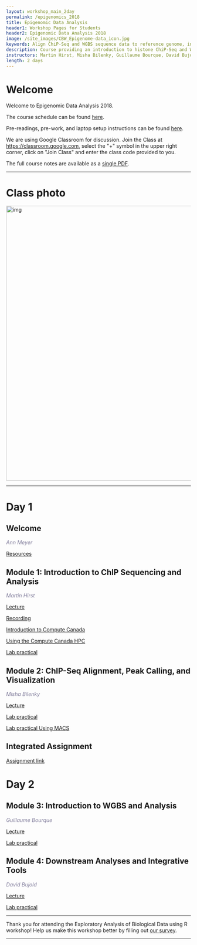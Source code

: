 ```yaml
---
layout: workshop_main_2day
permalink: /epigenomics_2018
title: Epigenomic Data Analysis
header1: Workshop Pages for Students
header2: Epigenomic Data Analysis 2018
image: /site_images/CBW_Epigenome-data_icon.jpg
keywords: Align ChiP-Seq and WGBS sequence data to reference genome, integrative tools for epigenomic data sets
description: Course providing an introduction to histone ChiP-Seq and WGBS data analysis followed by integrated tutorials demonstrating the use of open source ChiP-Seq and WGBS analysis packages. 
instructors: Martin Hirst, Misha Bilenky, Guillaume Bourque, David Bujold
length: 2 days
---
```


# Welcome <a id="welcome"></a>

Welcome to Epigenomic Data Analysis 2018.  

The course schedule can be found [here](https://bioinformaticsdotca.github.io/Epigenomics_2018_schedule).

Pre-readings, pre-work, and laptop setup instructions can be found [here](https://bioinformaticsdotca.github.io/epigenomics_2018_prework).<a id="preworkshop"></a>  

We are using Google Classroom for discussion. Join the Class at https://classroom.google.com, select the "+" symbol in the upper right corner, click on "Join Class" and enter the class code provided to you.

The full course notes are available as a [single PDF](https://drive.google.com/open?id=1LgidnXsoguj_Y-XaN1w0VhGk0WSYEveG).  

***

# Class photo

<img src="https://github.com/bioinformaticsdotca/Epigenomics_2018/blob/master/IMG_0250.JPG?raw=true" alt="img" width="750" />

***

# Day 1 <a id="day1"></a>

##  Welcome <a id="welcome"></a>

  *<font color="#827e9c">Ann Meyer</font>* 
  
  [Resources](https://drive.google.com/open?id=1ewMnAls8vD-EuWy3zCCi8CyT7pxD31Wb)  

##  Module 1: Introduction to ChIP Sequencing and Analysis <a id="module_1"></a>

  *<font color="#827e9c">Martin Hirst</font>*
  
  [Lecture](https://drive.google.com/open?id=1ksc3itcHoQsx2XKc6tCMspSO4KmasN0z)  
  
  [Recording](https://www.youtube.com/watch?v=i_J0pF-9DSY)
  
  [Introduction to Compute Canada](https://drive.google.com/open?id=10VxoWJI7MJuDkdzFDQ8ikPxixFXjG9Bc)  
  
  [Using the Compute Canada HPC](https://bioinformaticsdotca.github.io/epigenomics_2018_hpc_2018)  

  [Lab practical](http://bioinformaticsdotca.github.io/epigenomics_2018_module1_lab)  
  
  
##  Module 2: ChIP-Seq Alignment, Peak Calling, and Visualization <a id="module_2"></a>

  *<font color="#827e9c">Misha Bilenky</font>*
  
  [Lecture](https://drive.google.com/open?id=1X6oxur0zmnPpulSCi-cwpZEdEqAVkJw0)   
  
  [Lab practical](http://bioinformaticsdotca.github.io/epigenomics_2018_module2_lab)  
  
  [Lab practical Using MACS](http://bioinformaticsdotca.github.io/epigenomics_2018_module2b_lab)  

## Integrated Assignment

[Assignment link](http://bioinformaticsdotca.github.io/epigenomics_2018_integrated_assignment)  

# Day 2 <a id="day2"></a>

##  Module 3: Introduction to WGBS and Analysis <a id="module_3"></a>

  *<font color="#827e9c">Guillaume Bourque</font>*
  
  [Lecture](https://drive.google.com/open?id=1jJwEdloSWqKe2cz2Bpkw2UIxFIzS7gdc)   
  
  [Lab practical](http://bioinformaticsdotca.github.io/epigenomics_2018_module3_lab)


##  Module 4: Downstream Analyses and Integrative Tools <a id="module_4"></a>

  *<font color="#827e9c">David Bujold</font>*
  
  [Lecture](https://drive.google.com/open?id=1ajoKOdHfX5Cs5KTXscLY9_mCq5EE7qY2)  
  
  [Lab practical](http://bioinformaticsdotca.github.io/epigenomics_2018_module4_lab)

***

Thank you for attending the Exploratory Analysis of Biological Data using R workshop! Help us make this workshop better by filling out [our survey]().

***
